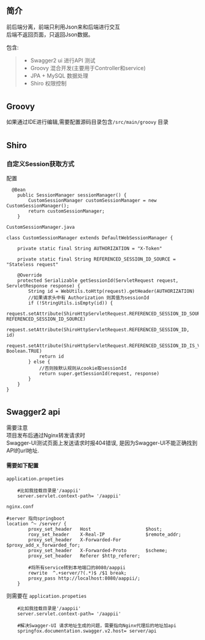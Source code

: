 ## 简介
前后端分离，前端只利用Json来和后端进行交互  
后端不返回页面，只返回Json数据。  

包含:
> - Swagger2 ui 进行API 测试
> - Groovy 混合开发(主要用于Controller和service)
>-  JPA + MySQL 数据处理
>-  Shiro 权限控制 
#
## Groovy 

如果通过IDE进行编辑,需要配置源码目录包含`/src/main/groovy` 目录

#
## Shiro
### 自定义Session获取方式  

配置
````
  @Bean
    public SessionManager sessionManager() {
        CustomSessionManager customSessionManager = new CustomSessionManager();
        return customSessionManager;
    }
````

`CustomSessionManager.java`
````
class CustomSessionManager extends DefaultWebSessionManager {

    private static final String AUTHORIZATION = "X-Token"

    private static final String REFERENCED_SESSION_ID_SOURCE = "Stateless request"

    @Override
    protected Serializable getSessionId(ServletRequest request, ServletResponse response) {
        String id = WebUtils.toHttp(request).getHeader(AUTHORIZATION)
        //如果请求头中有 Authorization 则其值为sessionId
        if (!StringUtils.isEmpty(id)) {
            request.setAttribute(ShiroHttpServletRequest.REFERENCED_SESSION_ID_SOURCE, REFERENCED_SESSION_ID_SOURCE)
            request.setAttribute(ShiroHttpServletRequest.REFERENCED_SESSION_ID, id)
            request.setAttribute(ShiroHttpServletRequest.REFERENCED_SESSION_ID_IS_VALID, Boolean.TRUE)
            return id
        } else {
            //否则按默认规则从cookie取sessionId
            return super.getSessionId(request, response)
        }
    }
}
````
#
## Swagger2 api

需要注意  
项目发布后通过Nginx转发请求时  
Swagger-UI测试页面上发送请求时报404错误,
是因为Swagger-UI不能正确找到API的url地址.
#### 需要如下配置  
`application.propeties`
````
    #比如我挂载目录是'/aappii'
    server.servlet.context-path= '/aappii'
````
`nginx.conf`
````
#server 指向springboot
location ^~ /server/ { 
        proxy_set_header   Host                    $host;
        roxy_set_header    X-Real-IP               $remote_addr;
        proxy_set_header   X-Forwarded-For         $proxy_add_x_forwarded_for;
        proxy_set_header   X-Forwarded-Proto       $scheme;
        proxy_set_header   Referer $http_referer;
        
        #将所有service转到本地端口的8080/aappii
        rewrite  ^.+server/?(.*)$ /$1 break; 
        proxy_pass http://localhost:8080/aappii/;
 	}
````
则需要在
`application.propeties`
````
    #比如我挂载目录是'/aappii'
    server.servlet.context-path= '/aappii'
    
    #解决Swagger-UI 请求地址生成的问题，需要指向Nginx代理后的地址加api
    springfox.documentation.swagger.v2.host= server/api
````


